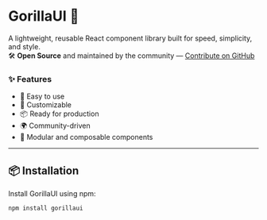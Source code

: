 # GorillaUI 🦍

A lightweight, reusable React component library built for speed, simplicity, and style.  
🛠 **Open Source** and maintained by the community — [Contribute on GitHub](https://github.com/itampeed/gorillaui)

### ✨ Features

- 🚀 Easy to use
- 🎨 Customizable
- 📦 Ready for production
- 🌍 Community-driven
- 🔧 Modular and composable components

---

## 📦 Installation

Install GorillaUI using npm:

```bash
npm install gorillaui
